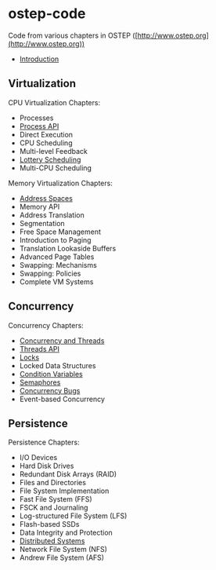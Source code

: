 # ostep-code

Code from various chapters in OSTEP ([http://www.ostep.org](http://www.ostep.org))

- [Introduction](https://github.com/remzi-arpacidusseau/ostep-code/blob/master/intro)

## Virtualization

CPU Virtualization Chapters:

- Processes
- [Process API](https://github.com/remzi-arpacidusseau/ostep-code/blob/master/cpu-api)
- Direct Execution
- CPU Scheduling
- Multi-level Feedback
- [Lottery Scheduling](https://github.com/remzi-arpacidusseau/ostep-code/blob/master/cpu-sched-lottery)
- Multi-CPU Scheduling

Memory Virtualization Chapters:

- [Address Spaces](https://github.com/remzi-arpacidusseau/ostep-code/blob/master/vm-intro)
- Memory API
- Address Translation
- Segmentation
- Free Space Management
- Introduction to Paging
- Translation Lookaside Buffers
- Advanced Page Tables
- Swapping: Mechanisms
- Swapping: Policies
- Complete VM Systems

## Concurrency

Concurrency Chapters:

- [Concurrency and Threads](https://github.com/remzi-arpacidusseau/ostep-code/blob/master/threads-intro)
- [Threads API](https://github.com/remzi-arpacidusseau/ostep-code/blob/master/threads-api)
- [Locks](https://github.com/remzi-arpacidusseau/ostep-code/blob/master/threads-locks)
- Locked Data Structures
- [Condition Variables](https://github.com/remzi-arpacidusseau/ostep-code/blob/master/threads-cv)
- [Semaphores](https://github.com/remzi-arpacidusseau/ostep-code/blob/master/threads-sema)
- [Concurrency Bugs](https://github.com/remzi-arpacidusseau/ostep-code/blob/master/threads-bugs)
- Event-based Concurrency

## Persistence

Persistence Chapters:

- I/O Devices
- Hard Disk Drives
- Redundant Disk Arrays (RAID)
- Files and Directories
- File System Implementation
- Fast File System (FFS)
- FSCK and Journaling
- Log-structured File System (LFS)
- Flash-based SSDs
- Data Integrity and Protection
- [Distributed Systems](https://github.com/remzi-arpacidusseau/ostep-code/blob/master/dist-intro)
- Network File System (NFS)
- Andrew File System (AFS)
